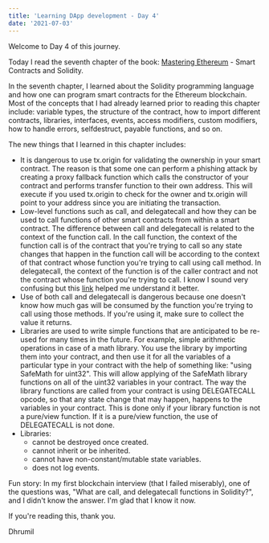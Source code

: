 ```yaml
---
title: 'Learning DApp development - Day 4'
date: '2021-07-03'
---
```


Welcome to Day 4 of this journey.

Today I read the seventh chapter of the book: [Mastering Ethereum](https://github.com/ethereumbook/ethereumbook) - Smart Contracts and Solidity.

In the seventh chapter, I learned about the Solidity programming language and how one can program smart contracts for the Ethereum blockchain. Most of the concepts that I had already learned prior to reading this chapter include: variable types, the structure of the contract, how to import different contracts, libraries, interfaces, events, access modifiers, custom modifiers, how to handle errors, selfdestruct, payable functions, and so on.

The new things that I learned in this chapter includes:

 - It is dangerous to use tx.origin for validating the ownership in your smart contract. The reason is that some one can perform a phishing attack by creating a proxy fallback function which calls the constructor of your contract and performs transfer function to their own address. This will execute if you used tx.origin to check for the owner and tx.origin will point to your address since you are initiating the transaction.
 - Low-level functions such as call, and delegatecall and how they can be used to call functions of other smart contracts from within a smart contract. The difference between call and delegatecall is related to the context of the function call. In the call function, the context of the function call is of the contract that you're trying to call so any state changes that happen in the function call will be according to the context of that contract whose function you're trying to call using call method. In delegatecall, the context of the function is of the caller contract and not the contract whose function you're trying to call. I know I sound very confusing but this [link](https://medium.com/coinmonks/delegatecall-calling-another-contract-function-in-solidity-b579f804178c) helped me understand it better.
 - Use of both call and delegatecall is dangerous because one doesn't know how much gas will be consumed by the function you're trying to call using those methods. If you're using it, make sure to collect the value it returns.
 - Libraries are used to write simple functions that are anticipated to be re-used for many times in the future. For example, simple arithmetic operations in case of a math library. You use the library by importing them into your contract, and then use it for all the variables of a particular type in your contract with the help of something like: "using SafeMath for uint32". This will allow applying of the SafeMath library functions on all of the uint32 variables in your contract. The way the library functions are called from your contract is using DELEGATECALL opcode, so that any state change that may happen, happens to the variables in your contract. This is done only if your library function is not a pure/view function. If it is a pure/view function, the use of DELEGATECALL is not done.
 - Libraries:
   - cannot be destroyed once created.
   - cannot inherit or be inherited.
   - cannot have non-constant/mutable state variables.
   - does not log events.

Fun story: In my first blockchain interview (that I failed miserably), one of the questions was, "What are call, and delegatecall functions in Solidity?", and I didn't know the answer. I'm glad that I know it now.

If you're reading this, thank you.

Dhrumil